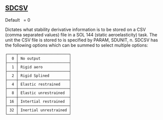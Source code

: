 ## [SDCSV](https://nexus.hexagon.com/documentationcenter/bundle/MSC_Nastran_2022.4/page/Nastran_Combined_Book/qrg/parameters/TOC.SDCSV.xhtml)

Default    = 0

Dictates what stability derivative information is to be stored on a CSV (comma separated values) file in a SOL 144 (static aeroelasticity) task. The unit the CSV file is stored to is specified by PARAM, SDUNIT, n. SDCSV has the following options which can be summed to select multiple options: 

```text
┌────┬───────────────────────┐
│  0 │ No output             │
├────┼───────────────────────┤
│  1 │ Rigid aero            │
├────┼───────────────────────┤
│  2 │ Rigid Splined         │
├────┼───────────────────────┤
│  4 │ Elastic restrained    │
├────┼───────────────────────┤
│  8 │ Elastic unrestrained  │
├────┼───────────────────────┤
│ 16 │ Intertial restrained  │
├────┼───────────────────────┤
│ 32 │ Inertial unrestrained │
└────┴───────────────────────┘
```
